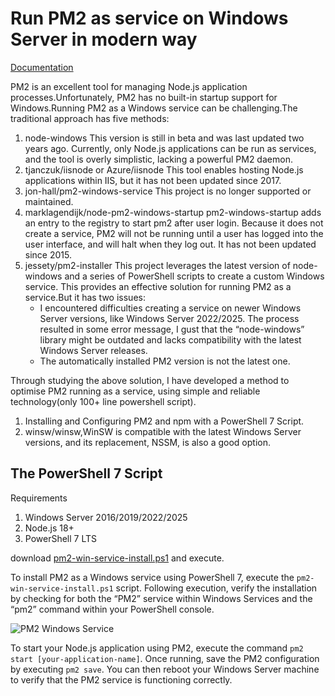 # Run PM2 as service on Windows Server in modern way

[Documentation](https://medium.com/@gzthomasliang/run-pm2-as-service-on-windows-server-in-modern-way-286b9f4b8228)


PM2 is an excellent tool for managing Node.js application processes.Unfortunately, PM2 has no built-in startup support for Windows.Running PM2 as a Windows service can be challenging.The traditional approach has five methods:

1. node-windows
This version is still in beta and was last updated two years ago. Currently, only Node.js applications can be run as services, and the tool is overly simplistic, lacking a powerful PM2 daemon.
2. tjanczuk/iisnode or Azure/iisnode
This tool enables hosting Node.js applications within IIS, but it has not been updated since 2017.
3. jon-hall/pm2-windows-service
This project is no longer supported or maintained.
4. marklagendijk/node-pm2-windows-startup
pm2-windows-startup adds an entry to the registry to start pm2 after user login. Because it does not create a service, PM2 will not be running until a user has logged into the user interface, and will halt when they log out. It has not been updated since 2015.
5. jessety/pm2-installer
This project leverages the latest version of node-windows and a series of PowerShell scripts to create a custom Windows service. This provides an effective solution for running PM2 as a service.But it has two issues:
    - I encountered difficulties creating a service on newer Windows Server versions, like Windows Server 2022/2025. The process resulted in some error message, I gust that the “node-windows” library might be outdated and lacks compatibility with the latest Windows Server releases.
    - The automatically installed PM2 version is not the latest one.

Through studying the above solution, I have developed a method to optimise PM2 running as a service, using simple and reliable technology(only 100+ line powershell script).    
1. Installing and Configuring PM2 and npm with a PowerShell 7 Script.
2. winsw/winsw,WinSW is compatible with the latest Windows Server versions, and its replacement, NSSM, is also a good option.

## The PowerShell 7 Script
Requirements

1. Windows Server 2016/2019/2022/2025
2. Node.js 18+
3. PowerShell 7 LTS

download [pm2-win-service-install.ps1](https://github.com/gzthomasliang/pm2-service/blob/main/pm2-service-install.ps1) and execute.

To install PM2 as a Windows service using PowerShell 7, execute the `pm2-win-service-install.ps1` script. Following execution, verify the installation by checking for both the “PM2” service within Windows Services and the “pm2” command within your PowerShell console.

![PM2 Windows Service](https://miro.medium.com/v2/resize:fit:1400/format:webp/1*z4lU_5uSA_2wcRGx82nn1A.jpeg)

To start your Node.js application using PM2, execute the command `pm2 start [your-application-name]`. Once running, save the PM2 configuration by executing `pm2 save`. You can then reboot your Windows Server machine to verify that the PM2 service is functioning correctly.